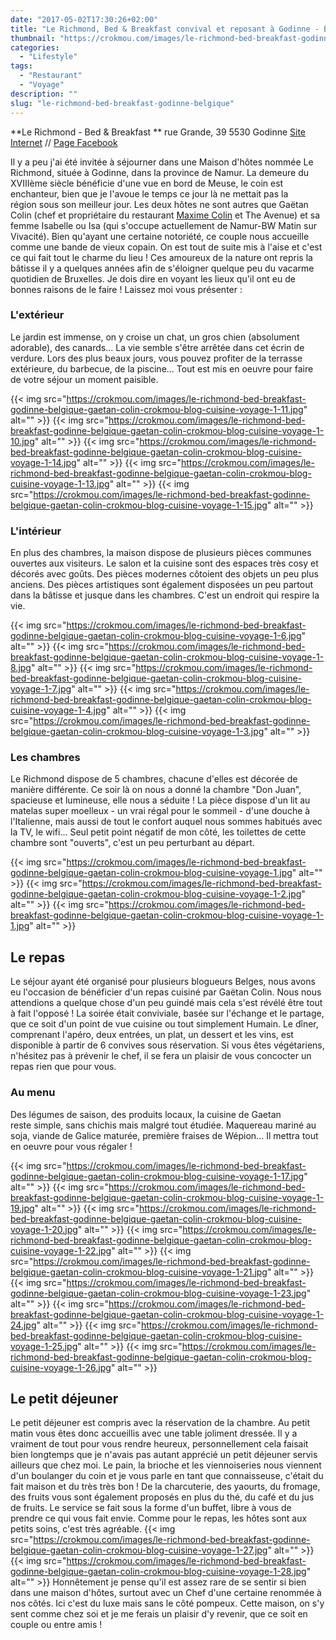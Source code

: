 ```yaml
---
date: "2017-05-02T17:30:26+02:00"
title: "Le Richmond, Bed & Breakfast convival et reposant à Godinne - Belgique"
thumbnail: "https://crokmou.com/images/le-richmond-bed-breakfast-godinne-belgique-gaetan-colin-crokmou-blog-cuisine-voyage-1-5.jpg"
categories:
  - "Lifestyle"
tags:
  - "Restaurant"
  - "Voyage"
description: ""
slug: "le-richmond-bed-breakfast-godinne-belgique"
---
```


**Le Richmond - Bed & Breakfast ** rue Grande, 39 5530 Godinne [Site Internet](https://lerichmond.be) // [Page Facebook](https://www.facebook.com/LeRichmond.Dinant/)

Il y a peu j'ai été invitée à séjourner dans une Maison d'hôtes nommée Le Richmond, située à Godinne, dans la province de Namur. La demeure du XVIIIème siècle bénéficie d'une vue en bord de Meuse, le coin est enchanteur, bien que je l'avoue le temps ce jour là ne mettait pas la région sous son meilleur jour. Les deux hôtes ne sont autres que Gaëtan Colin (chef et propriétaire du restaurant [Maxime Colin](http://www.crokmou.com/2016/09/maxime-colin-cuisine-dexception) et The Avenue) et sa femme Isabelle ou Isa (qui s'occupe actuellement de Namur-BW Matin sur Vivacité). Bien qu'ayant une certaine notoriété, ce couple nous accueille comme une bande de vieux copain. On est tout de suite mis à l'aise et c'est ce qui fait tout le charme du lieu ! Ces amoureux de la nature ont repris la bâtisse il y a quelques années afin de s'éloigner quelque peu du vacarme quotidien de Bruxelles. Je dois dire en voyant les lieux qu'il ont eu de bonnes raisons de le faire ! Laissez moi vous présenter :

### L'extérieur

Le jardin est immense, on y croise un chat, un gros chien (absolument adorable), des canards... La vie semble s'être arrêtée dans cet écrin de verdure. Lors des plus beaux jours, vous pouvez profiter de la terrasse extérieure, du barbecue, de la piscine... Tout est mis en oeuvre pour faire de votre séjour un moment paisible.

{{< img src="https://crokmou.com/images/le-richmond-bed-breakfast-godinne-belgique-gaetan-colin-crokmou-blog-cuisine-voyage-1-11.jpg" alt="" >}} {{< img src="https://crokmou.com/images/le-richmond-bed-breakfast-godinne-belgique-gaetan-colin-crokmou-blog-cuisine-voyage-1-10.jpg" alt="" >}} {{< img src="https://crokmou.com/images/le-richmond-bed-breakfast-godinne-belgique-gaetan-colin-crokmou-blog-cuisine-voyage-1-14.jpg" alt="" >}} {{< img src="https://crokmou.com/images/le-richmond-bed-breakfast-godinne-belgique-gaetan-colin-crokmou-blog-cuisine-voyage-1-13.jpg" alt="" >}} {{< img src="https://crokmou.com/images/le-richmond-bed-breakfast-godinne-belgique-gaetan-colin-crokmou-blog-cuisine-voyage-1-15.jpg" alt="" >}}

### L'intérieur

En plus des chambres, la maison dispose de plusieurs pièces communes ouvertes aux visiteurs. Le salon et la cuisine sont des espaces très cosy et décorés avec goûts. Des pièces modernes côtoient des objets un peu plus anciens. Des pièces artistiques sont également disposées un peu partout dans la bâtisse et jusque dans les chambres. C'est un endroit qui respire la vie.

{{< img src="https://crokmou.com/images/le-richmond-bed-breakfast-godinne-belgique-gaetan-colin-crokmou-blog-cuisine-voyage-1-6.jpg" alt="" >}} {{< img src="https://crokmou.com/images/le-richmond-bed-breakfast-godinne-belgique-gaetan-colin-crokmou-blog-cuisine-voyage-1-8.jpg" alt="" >}} {{< img src="https://crokmou.com/images/le-richmond-bed-breakfast-godinne-belgique-gaetan-colin-crokmou-blog-cuisine-voyage-1-7.jpg" alt="" >}} {{< img src="https://crokmou.com/images/le-richmond-bed-breakfast-godinne-belgique-gaetan-colin-crokmou-blog-cuisine-voyage-1-4.jpg" alt="" >}} {{< img src="https://crokmou.com/images/le-richmond-bed-breakfast-godinne-belgique-gaetan-colin-crokmou-blog-cuisine-voyage-1-3.jpg" alt="" >}}

### Les chambres

Le Richmond dispose de 5 chambres, chacune d'elles est décorée de manière différente. Ce soir là on nous a donné la chambre "Don Juan", spacieuse et lumineuse, elle nous a séduite ! La pièce dispose d'un lit au matelas super moelleux - un vrai régal pour le sommeil - d'une douche à l'Italienne, mais aussi de tout le confort auquel nous sommes habitués avec la TV, le wifi... Seul petit point négatif de mon côté, les toilettes de cette chambre sont "ouverts", c'est un peu perturbant au départ.

{{< img src="https://crokmou.com/images/le-richmond-bed-breakfast-godinne-belgique-gaetan-colin-crokmou-blog-cuisine-voyage-1.jpg" alt="" >}} {{< img src="https://crokmou.com/images/le-richmond-bed-breakfast-godinne-belgique-gaetan-colin-crokmou-blog-cuisine-voyage-1-2.jpg" alt="" >}} {{< img src="https://crokmou.com/images/le-richmond-bed-breakfast-godinne-belgique-gaetan-colin-crokmou-blog-cuisine-voyage-1-1.jpg" alt="" >}}

## Le repas

Le séjour ayant été organisé pour plusieurs blogueurs Belges, nous avons eu l'occasion de bénéficier d'un repas cuisiné par Gaëtan Colin. Nous nous attendions a quelque chose d'un peu guindé mais cela s'est révélé être tout à fait l'opposé ! La soirée était conviviale, basée sur l'échange et le partage, que ce soit d'un point de vue cuisine ou tout simplement Humain. Le dîner, comprenant l'apéro, deux entrées, un plat, un dessert et les vins, est disponible à partir de 6 convives sous réservation. Si vous êtes végétariens, n'hésitez pas à prévenir le chef, il se fera un plaisir de vous concocter un repas rien que pour vous.

### Au menu

Des légumes de saison, des produits locaux, la cuisine de Gaetan reste simple, sans chichis mais malgré tout étudiée. Maquereau mariné au soja, viande de Galice maturée, première fraises de Wépion... Il mettra tout en oeuvre pour vous régaler !

{{< img src="https://crokmou.com/images/le-richmond-bed-breakfast-godinne-belgique-gaetan-colin-crokmou-blog-cuisine-voyage-1-17.jpg" alt="" >}} {{< img src="https://crokmou.com/images/le-richmond-bed-breakfast-godinne-belgique-gaetan-colin-crokmou-blog-cuisine-voyage-1-19.jpg" alt="" >}} {{< img src="https://crokmou.com/images/le-richmond-bed-breakfast-godinne-belgique-gaetan-colin-crokmou-blog-cuisine-voyage-1-20.jpg" alt="" >}} {{< img src="https://crokmou.com/images/le-richmond-bed-breakfast-godinne-belgique-gaetan-colin-crokmou-blog-cuisine-voyage-1-22.jpg" alt="" >}} {{< img src="https://crokmou.com/images/le-richmond-bed-breakfast-godinne-belgique-gaetan-colin-crokmou-blog-cuisine-voyage-1-21.jpg" alt="" >}} {{< img src="https://crokmou.com/images/le-richmond-bed-breakfast-godinne-belgique-gaetan-colin-crokmou-blog-cuisine-voyage-1-23.jpg" alt="" >}} {{< img src="https://crokmou.com/images/le-richmond-bed-breakfast-godinne-belgique-gaetan-colin-crokmou-blog-cuisine-voyage-1-24.jpg" alt="" >}} {{< img src="https://crokmou.com/images/le-richmond-bed-breakfast-godinne-belgique-gaetan-colin-crokmou-blog-cuisine-voyage-1-25.jpg" alt="" >}} {{< img src="https://crokmou.com/images/le-richmond-bed-breakfast-godinne-belgique-gaetan-colin-crokmou-blog-cuisine-voyage-1-26.jpg" alt="" >}}

## Le petit déjeuner

Le petit déjeuner est compris avec la réservation de la chambre. Au petit matin vous êtes donc accueillis avec une table joliment dressée. Il y a vraiment de tout pour vous rendre heureux, personnellement cela faisait bien longtemps que je n'avais pas autant apprécié un petit déjeuner servis ailleurs que chez moi. Le pain, la brioche et les viennoiseries nous viennent d'un boulanger du coin et je vous parle en tant que connaisseuse, c'était du fait maison et du très très bon ! De la charcuterie, des yaourts, du fromage, des fruits vous sont également proposés en plus du thé, du café et du jus de fruits. Le service se fait sous la forme d'un buffet, libre à vous de prendre ce qui vous fait envie. Comme pour le repas, les hôtes sont aux petits soins, c'est très agréable. {{< img src="https://crokmou.com/images/le-richmond-bed-breakfast-godinne-belgique-gaetan-colin-crokmou-blog-cuisine-voyage-1-27.jpg" alt="" >}} {{< img src="https://crokmou.com/images/le-richmond-bed-breakfast-godinne-belgique-gaetan-colin-crokmou-blog-cuisine-voyage-1-28.jpg" alt="" >}} Honnêtement je pense qu'il est assez rare de se sentir si bien dans une maison d'hôtes, surtout avec un Chef d'une certaine renommée à nos côtés. Ici c'est du luxe mais sans le côté pompeux. Cette maison, on s'y sent comme chez soi et je me ferais un plaisir d'y revenir, que ce soit en couple ou entre amis !